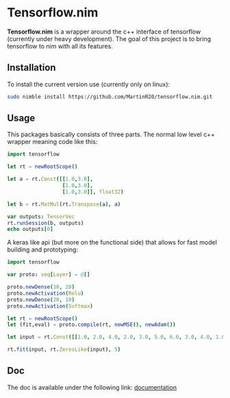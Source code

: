 # Tensorflow.nim

**Tensorflow.nim** is a wrapper around the c++ interface of tensorflow (currently under heavy development). The goal of this project is to bring tensorflow to nim with all its features.

## Installation

To install the current version use (currently only on linux):

```sh
sudo nimble install https://github.com/MartinR20/tensorflow.nim.git
```

## Usage

This packages basically consists of three parts. The normal low level c++ wrapper meaning code like this:

```nim
import tensorflow

let rt = newRootScope()

let a = rt.Const([[1.0,3.0],
                  [1.0,3.0],
                  [1.0,3.0]], float32)

let b = rt.MatMul(rt.Transpose(a), a)

var outputs: TensorVec 
rt.runSession(b, outputs)
echo outputs[0]
```

A keras like api (but more on the functional side) that allows for fast model building and prototyping:

```nim
import tensorflow

var proto: seq[Layer] = @[]

proto.newDense(10, 20)
proto.newActivation(Relu)
proto.newDense(20, 10)
proto.newActivation(Softmax)

let rt = newRootScope()
let (fit,eval) = proto.compile(rt, newMSE(), newAdam())

let input = rt.Const([[1.0, 2.0, 4.0, 2.0, 3.0, 5.0, 6.0, 3.0, 4.0, 1.0]], float32)

rt.fit(input, rt.ZerosLike(input), 5)
```

## Doc
The doc is available under the following link: [documentation](https://martinr20.github.io/tensorflow.nim/tensorflow.html)
